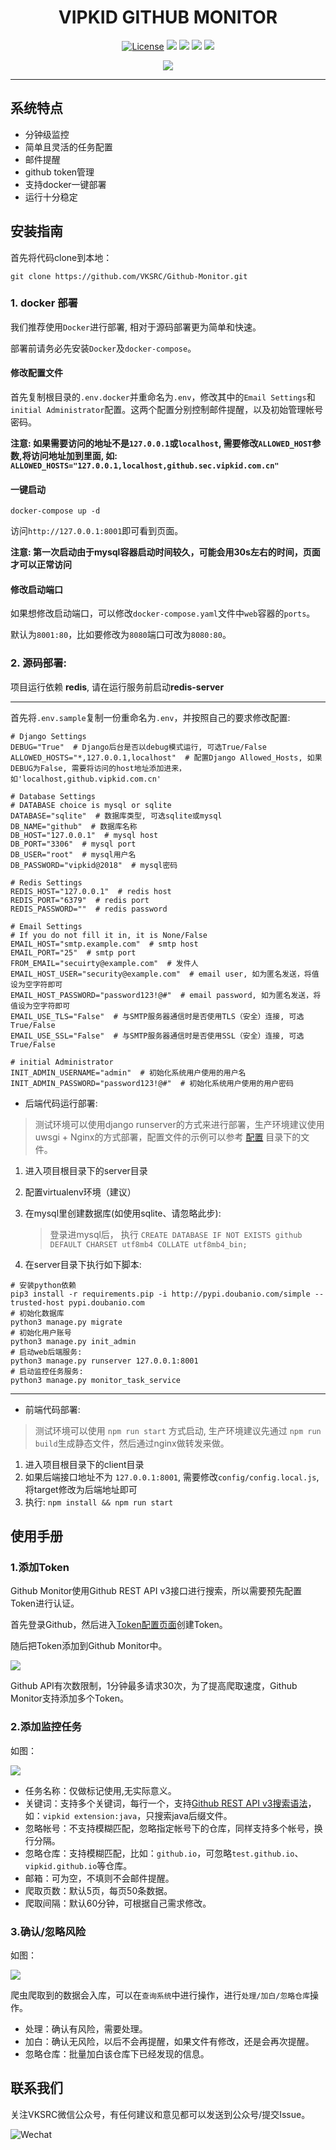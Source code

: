 <div align="center">

# VIPKID GITHUB MONITOR

[![License](https://img.shields.io/badge/license-GPLv3-blue.svg)](./LICENSE)
[![](https://img.shields.io/badge/python-3.5+-yellow.svg)](https://www.python.org/)
[![](https://img.shields.io/badge/docker-latest-blue.svg)](https://www.docker.com/)
[![](https://img.shields.io/github/stars/VKSRC/Github-Monitor.svg?label=Stars&style=social?style=plastic)](https://github.com/VKSRC/Github-Monitor) 
[![](https://img.shields.io/github/issues/VKSRC/Github-Monitor.svg)](https://github.com/VKSRC/Github-Monitor)

![](docs/media/screenshot.jpg)

</div>

-----




## 系统特点
* 分钟级监控
* 简单且灵活的任务配置
* 邮件提醒
* github token管理
* 支持docker一键部署
* 运行十分稳定

## 安装指南


首先将代码clone到本地：

 ```git clone https://github.com/VKSRC/Github-Monitor.git```


### 1. docker 部署

我们推荐使用`Docker`进行部署, 相对于源码部署更为简单和快速。

部署前请务必先安装`Docker`及`docker-compose`。

#### 修改配置文件

 首先复制根目录的`.env.docker`并重命名为`.env`，修改其中的`Email Settings`和`initial Administrator`配置。这两个配置分别控制邮件提醒，以及初始管理帐号密码。
 
 **注意: 如果需要访问的地址不是`127.0.0.1`或`localhost`, 需要修改`ALLOWED_HOST`参数,将访问地址加到里面, 如: `ALLOWED_HOSTS="127.0.0.1,localhost,github.sec.vipkid.com.cn"`**
 
 
#### 一键启动
 
 ```
 docker-compose up -d
 ```
 
访问`http://127.0.0.1:8001`即可看到页面。

**注意: 第一次启动由于mysql容器启动时间较久，可能会用30s左右的时间，页面才可以正常访问**
 
#### 修改启动端口

如果想修改启动端口，可以修改`docker-compose.yaml`文件中`web`容器的`ports`。

默认为`8001:80`，比如要修改为`8080`端口可改为`8080:80`。

### 2. 源码部署:
项目运行依赖 **redis**, 请在运行服务前启动**redis-server**

----

首先将`.env.sample`复制一份重命名为`.env`，并按照自己的要求修改配置:

```
# Django Settings
DEBUG="True"  # Django后台是否以debug模式运行, 可选True/False
ALLOWED_HOSTS="*,127.0.0.1,localhost"  # 配置Django Allowed_Hosts, 如果DEBUG为False, 需要将访问的host地址添加进来，如'localhost,github.vipkid.com.cn'

# Database Settings
# DATABASE choice is mysql or sqlite
DATABASE="sqlite"  # 数据库类型, 可选sqlite或mysql
DB_NAME="github"  # 数据库名称
DB_HOST="127.0.0.1"  # mysql host
DB_PORT="3306"  # mysql port
DB_USER="root"  # mysql用户名
DB_PASSWORD="vipkid@2018"  # mysql密码

# Redis Settings
REDIS_HOST="127.0.0.1"  # redis host
REDIS_PORT="6379"  # redis port
REDIS_PASSWORD=""  # redis password

# Email Settings
# If you do not fill it in, it is None/False
EMAIL_HOST="smtp.example.com"  # smtp host
EMAIL_PORT="25"  # smtp port
FROM_EMAIL="secuirty@example.com"  # 发件人
EMAIL_HOST_USER="security@example.com"  # email user, 如为匿名发送，将值设为空字符即可
EMAIL_HOST_PASSWORD="password123!@#"  # email password, 如为匿名发送，将值设为空字符即可
EMAIL_USE_TLS="False"  # 与SMTP服务器通信时是否使用TLS（安全）连接, 可选True/False
EMAIL_USE_SSL="False"  # 与SMTP服务器通信时是否使用SSL（安全）连接, 可选True/False

# initial Administrator
INIT_ADMIN_USERNAME="admin"  # 初始化系统用户使用的用户名
INIT_ADMIN_PASSWORD="password123!@#"  # 初始化系统用户使用的用户密码

```


- 后端代码运行部署:

> 测试环境可以使用django runserver的方式来进行部署，生产环境建议使用uwsgi + Nginx的方式部署，配置文件的示例可以参考 [配置](./conf) 目录下的文件。

1. 进入项目根目录下的server目录
2. 配置virtualenv环境（建议）
3. 在mysql里创建数据库(如使用sqlite、请忽略此步): 

	> 登录进mysql后， 执行 ```CREATE DATABASE IF NOT EXISTS github DEFAULT CHARSET utf8mb4 COLLATE utf8mb4_bin;```

4. 在server目录下执行如下脚本:

```
# 安装python依赖
pip3 install -r requirements.pip -i http://pypi.doubanio.com/simple --trusted-host pypi.doubanio.com
# 初始化数据库
python3 manage.py migrate
# 初始化用户账号
python3 manage.py init_admin
# 启动web后端服务:
python3 manage.py runserver 127.0.0.1:8001
# 启动监控任务服务:
python3 manage.py monitor_task_service
```
----

- 前端代码部署:

> 测试环境可以使用 ```npm run start``` 方式启动, 生产环境建议先通过 ```npm run build```生成静态文件，然后通过nginx做转发来做。

1. 进入项目根目录下的client目录
2. 如果后端接口地址不为 ```127.0.0.1:8001```, 需要修改```config/config.local.js```, 将target修改为后端地址即可
3. 执行: ```npm install && npm run start```


## 使用手册

### 1.添加Token

Github Monitor使用Github REST API v3接口进行搜索，所以需要预先配置Token进行认证。

首先登录Github，然后进入[Token配置页面](https://github.com/settings/tokens)创建Token。

随后把Token添加到Github Monitor中。

![](docs/media/token.jpg)

Github API有次数限制，1分钟最多请求30次，为了提高爬取速度，Github Monitor支持添加多个Token。


### 2.添加监控任务

如图：

![](docs/media/task.jpg)

- 任务名称：仅做标记使用,无实际意义。
- 关键词：支持多个关键词，每行一个，支持[Github REST API v3搜索语法](https://developer.github.com/v3/search/#search-code)，如：`vipkid extension:java`，只搜索java后缀文件。
- 忽略帐号：不支持模糊匹配，忽略指定帐号下的仓库，同样支持多个帐号，换行分隔。
- 忽略仓库：支持模糊匹配，比如：`github.io`，可忽略`test.github.io`、`vipkid.github.io`等仓库。
- 邮箱：可为空，不填则不会邮件提醒。
- 爬取页数：默认5页，每页50条数据。
- 爬取间隔：默认60分钟，可根据自己需求修改。


### 3.确认/忽略风险

如图：

![](docs/media/list.jpg)


爬虫爬取到的数据会入库，可以在`查询系统`中进行操作，进行`处理/加白/忽略仓库`操作。

- 处理：确认有风险，需要处理。
- 加白：确认无风险，以后不会再提醒，如果文件有修改，还是会再次提醒。
- 忽略仓库：批量加白该仓库下已经发现的信息。

## 联系我们

关注VKSRC微信公众号，有任何建议和意见都可以发送到公众号/提交Issue。

![Wechat](docs/media/wechat.jpeg)


